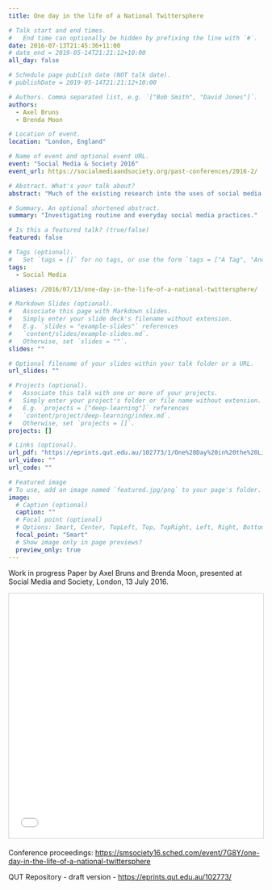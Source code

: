 ```yaml
---
title: One day in the life of a National Twittersphere

# Talk start and end times.
#   End time can optionally be hidden by prefixing the line with `#`.
date: 2016-07-13T21:45:36+11:00
# date_end = 2019-05-14T21:21:12+10:00
all_day: false

# Schedule page publish date (NOT talk date).
# publishDate = 2019-05-14T21:21:12+10:00

# Authors. Comma separated list, e.g. `["Bob Smith", "David Jones"]`.
authors:
  - Axel Bruns
  - Brenda Moon

# Location of event.
location: "London, England"

# Name of event and optional event URL.
event: "Social Media & Society 2016"
event_url: https://socialmediaandsociety.org/past-conferences/2016-2/

# Abstract. What's your talk about?
abstract: "Much of the existing research into the uses of social media platforms focusses on the exceptional: key moments in politics, sports, brand management, or crisis communication. For the case of Twitter, because of the way that the Twitter API privileges certain data gathering approaches, such work is usually centred on one or more hashtags or keywords (Burgess & Bruns, 2015). This line of inquiry has produced many useful insights into the uses of Twitter – as documented for example in the collection Hashtag Publics (Rambukkana, 2015) – but arguably it covers only one subset of the various uses of the platform. Routine and everyday social media practices remain comparatively underexamined as a result; for Twitter, therefore, what results is an overrepresentation in the literature of the loudest voices – those users who contribute actively to popular hashtags."

# Summary. An optional shortened abstract.
summary: "Investigating routine and everyday social media practices."

# Is this a featured talk? (true/false)
featured: false

# Tags (optional).
#   Set `tags = []` for no tags, or use the form `tags = ["A Tag", "Another Tag"]` for one or more tags.
tags:
  - Social Media

aliases: /2016/07/13/one-day-in-the-life-of-a-national-twittersphere/

# Markdown Slides (optional).
#   Associate this page with Markdown slides.
#   Simply enter your slide deck's filename without extension.
#   E.g. `slides = "example-slides"` references 
#   `content/slides/example-slides.md`.
#   Otherwise, set `slides = ""`.
slides: ""

# Optional filename of your slides within your talk folder or a URL.
url_slides: ""

# Projects (optional).
#   Associate this talk with one or more of your projects.
#   Simply enter your project's folder or file name without extension.
#   E.g. `projects = ["deep-learning"]` references 
#   `content/project/deep-learning/index.md`.
#   Otherwise, set `projects = []`.
projects: []

# Links (optional).
url_pdf: "https://eprints.qut.edu.au/102773/1/One%20Day%20in%20the%20Life%20of%20a%20National%20Twittersphere%20-%20final.pdf"
url_video: ""
url_code: ""

# Featured image
# To use, add an image named `featured.jpg/png` to your page's folder. 
image:
  # Caption (optional)
  caption: ""
  # Focal point (optional)
  # Options: Smart, Center, TopLeft, Top, TopRight, Left, Right, BottomLeft, Bottom, BottomRight
  focal_point: "Smart"
  # Show image only in page previews?
  preview_only: true
---
```

Work in progress Paper by Axel Bruns and Brenda Moon, presented at Social Media and Society, London, 13 July 2016.

<iframe src="//www.slideshare.net/slideshow/embed_code/key/utrKIGUV1H4aST" width="595" height="485" frameborder="0" marginwidth="0" marginheight="0" scrolling="no" style="border:1px solid #CCC; border-width:1px; margin-bottom:5px; max-width: 100%;" allowfullscreen> </iframe>

Conference proceedings: https://smsociety16.sched.com/event/7G8Y/one-day-in-the-life-of-a-national-twittersphere

QUT Repository - draft version - https://eprints.qut.edu.au/102773/
